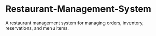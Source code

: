 # Restaurant-Management-System
A restaurant management system for managing orders, inventory, reservations, and menu items.
